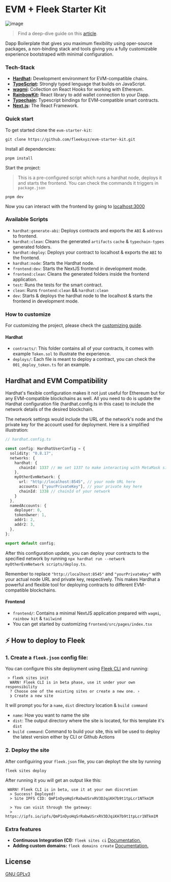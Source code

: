# EVM + Fleek Starter Kit

![image](https://github.com/fleekxyz/evm-starter-kit/assets/55561695/03494951-3066-4abd-8b3e-de8ce1888e1e)

> Find a deep-dive guide on this [article](https://blog.fleek.co/posts/ethereum-boilerplate-ipfs-nextjs).

Dapp Boilerplate that gives you maximum flexibility using oper-source packages, a non-binding stack and tools giving you a fully customizable experience bootstraped with minimal configuration.

### Tech-Stack
- **[Hardhat](https://hardhat.org/):** Development environment for EVM-compatible chains.
- **[TypeScript](https://www.typescriptlang.org/):** Strongly typed lenguage that builds on JavaScript.
- **[wagmi](https://wagmi.sh/):** Collection on React Hooks for working with Ethereum.
- **[RainbowKit](https://www.rainbowkit.com/):** React library to add wallet connection to your Dapp.
- **[Typechain](https://www.npmjs.com/package/typechain):** Typescript bindings for EVM-compatible smart contracts.
- **[Next.js](https://nextjs.org/):** The React Framework.

### Quick start
To get started clone the `evm-starter-kit`:

```
git clone https://github.com/fleekxyz/evm-starter-kit.git
```

Install all dependencies:

```
pnpm install
```

Start the project:

> This is a pre-configured script which runs a hardhat node, deploys it and starts the frontend.
> You can check the commands it triggers in `package.json`

```
pnpm dev
```

Now you can interact with the frontend by going to [localhost:3000](https://localhost:3030)

### Available Scripts
- `hardhat:generate-abi`: Deploys contracts and exports the `ABI` & `address` to frontend. 
- `hardhat:clean`: Cleans the generated `artifacts` `cache` & `typechain-types` generated folders.
- `hardhat:deploy`: Deploys your contract to localhost & exports the `ABI` to the frontend.
- `hardhat:node`: Starts the Hardhat node.
- `frontend:dev`: Starts the NextJS frontend in development mode.
- `frontend:clean`: Cleans the generated folders inside the frontend application.
- `test`: Runs the tests for the smart contract.
- `clean`: Runs `frontend:clean` && `hardhat:clean`
- `dev`: Starts & deploys the hardhat node to the localhost & starts the frontend in development mode.

### How to customize
For customizing the project, please check the [customizing guide](customize.md).

#### Hardhat
- `contracts/`: This folder contains all of your contracts, it comes with example `Token.sol` to illustrate the experience.
- `deploys/`: Each file is meant to deploy a contract, you can check the `001_deploy_token.ts` for an example.

## Hardhat and EVM Compatibility

Hardhat's flexible configuration makes it not just useful for Ethereum but for any EVM-compatible blockchains as well. All you need to do is update the Hardhat configuration file (hardhat.config.ts in this case) to include the network details of the desired blockchain.

The network settings would include the URL of the network's node and the private key for the account used for deployment. Here is a simplified illustration:

```typescript
// hardhat.config.ts

const config: HardhatUserConfig = {
  solidity: "0.8.17",
  networks: {
    hardhat: {
      chainId: 1337 // We set 1337 to make interacting with MetaMask simpler
    },
    myOtherEvmNetwork: {
      url: "http://localhost:8545", // your node URL here
      accounts: ["yourPrivateKey"], // your private key here
      chainId: 1338 // chainId of your network
    }
  },
  namedAccounts: {
    deployer: 0,
    tokenOwner: 1,
    addr1: 2,
    addr2: 3,
  },
};

export default config;
```

After this configuration update, you can deploy your contracts to the specified network by running `npx hardhat run --network myOtherEvmNetwork scripts/deploy.ts`.

Remember to replace `"http://localhost:8545"` and `"yourPrivateKey"` with your actual node URL and private key, respectively. This makes Hardhat a powerful and flexible tool for deploying contracts to different EVM-compatible blockchains.

#### Frontend
- `frontend/`: Contains a minimal NextJS application prepared with `wagmi`, `rainbow kit` & `tailwind`
 - You can get started by customizing `frontend/src/pages/index.tsx`

## ⚡ How to deploy to Fleek

### 1. Create a `fleek.json` config file:
You can configure this site deployment using [Fleek CLI]() and running:
```
 > fleek sites init
  WARN! Fleek CLI is in beta phase, use it under your own responsibility
  ? Choose one of the existing sites or create a new one. › 
  ❯ Create a new site
```
 It will prompt you for a `name`, `dist` directory location & `build command`

 - `name`: How you want to name the site
 - `dist`: The output directory where the site is located, for this template it's `dist`
 - `build command`: Command to build your site, this will be used to deploy the latest version either by CLI or Github Actions

### 2. Deploy the site
After configuiring your `fleek.json` file, you can deployt the site by running

```
fleek sites deploy
```
After running it you will get an output like this:
```
 WARN! Fleek CLI is in beta, use it at your own discretion
  > Success! Deployed!
  > Site IPFS CID: QmP1nDyoHqSrRabwUSrxRV3DJqiKH7b9t1tpLcr1NTkm1M

  > You can visit through the gateway:
  > https://ipfs.io/ipfs/QmP1nDyoHqSrRabwUSrxRV3DJqiKH7b9t1tpLcr1NTkm1M
```

### Extra features
- **Continuous Integration (CI):** `fleek sites ci` [Documentation.](https://docs.fleek.xyz/services/sites/#continuous-integration-ci)
- **Adding custom domains:** `fleek domains create` [Documentation.](https://docs.fleek.xyz/services/domains/)

## License

[GNU GPLv3](https://choosealicense.com/licenses/gpl-3.0/)
